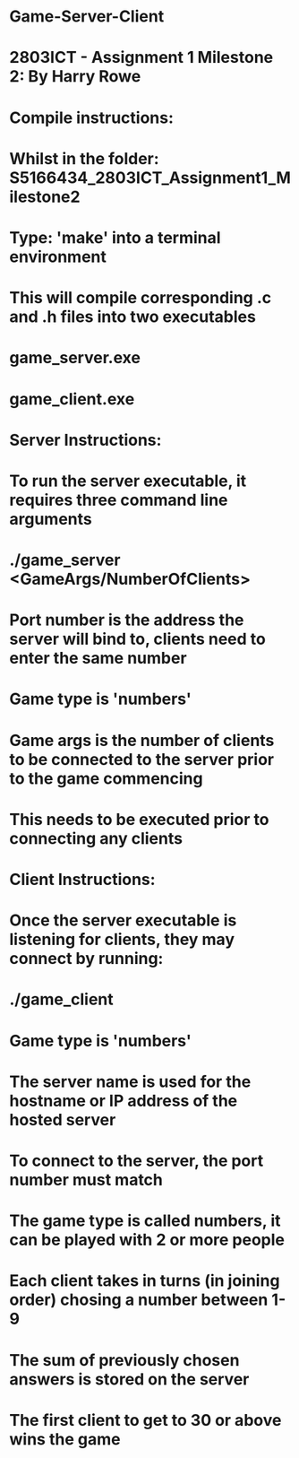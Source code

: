 # Game-Server-Client

# 2803ICT - Assignment 1 Milestone 2: By Harry Rowe

# Compile instructions:
# Whilst in the folder: S5166434_2803ICT_Assignment1_Milestone2
# Type: 'make' into a terminal environment
# This will compile corresponding .c and .h files into two executables 
# game_server.exe
# game_client.exe

# Server Instructions:
# To run the server executable, it requires three command line arguments
# ./game_server <PortNumber> <GameType> <GameArgs/NumberOfClients> 
# Port number is the address the server will bind to, clients need to enter the same number
# Game type is 'numbers'
# Game args is the number of clients to be connected to the server prior to the game commencing
# This needs to be executed prior to connecting any clients

# Client Instructions:
# Once the server executable is listening for clients, they may connect by running:
# ./game_client <GameType> <ServerName> <PortNumber>
# Game type is 'numbers'
# The server name is used for the hostname or IP address of the hosted server
# To connect to the server, the port number must match

# The game type is called numbers, it can be played with 2 or more people
# Each client takes in turns (in joining order) chosing a number between 1-9
# The sum of previously chosen answers is stored on the server
# The first client to get to 30 or above wins the game